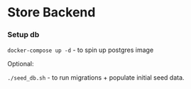 # Store Backend

### Setup db

`docker-compose up -d` - to spin up postgres image

Optional:

`./seed_db.sh` - to run migrations + populate initial seed data.


